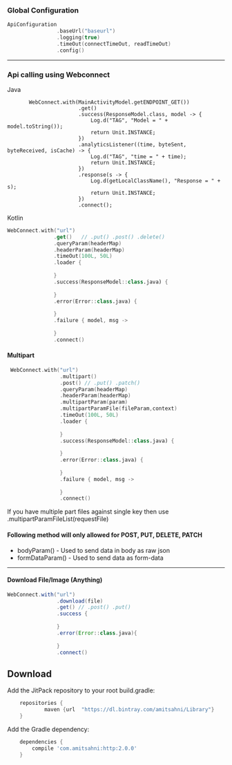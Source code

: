 ### Global Configuration

```kotlin
ApiConfiguration
                .baseUrl("baseurl")
                .logging(true)
                .timeOut(connectTimeOut, readTimeOut)
                .config()
```

-----

### Api calling using Webconnect
Java
```
       WebConnect.with(MainActivityModel.getENDPOINT_GET())
                       .get()
                       .success(ResponseModel.class, model -> {
                           Log.d("TAG", "Model = " + model.toString());
                           return Unit.INSTANCE;
                       })
                       .analyticsListener((time, byteSent, byteReceived, isCache) -> {
                           Log.d("TAG", "time = " + time);
                           return Unit.INSTANCE;
                       })
                       .response(s -> {
                           Log.d(getLocalClassName(), "Response = " + s);
                           return Unit.INSTANCE;
                       })
                       .connect();
 ```
 Kotlin
 ```kotlin
WebConnect.with("url")
                .get()   // .put() .post() .delete()
                .queryParam(headerMap)
                .headerParam(headerMap)
                .timeOut(100L, 50L)
                .loader {
                    
                }
                .success(ResponseModel::class.java) {
                    
                }
                .error(Error::class.java) {
                    
                }
                .failure { model, msg ->
                    
                }
                .connect()
```

#### Multipart
```kotlin
 WebConnect.with("url")
                 .multipart()
                 .post() // .put() .patch()
                 .queryParam(headerMap)
                 .headerParam(headerMap)
                 .multipartParam(param)
                 .multipartParamFile(fileParam,context)
                 .timeOut(100L, 50L)
                 .loader {
                     
                 }
                 .success(ResponseModel::class.java) {
                     
                 }
                 .error(Error::class.java) {
                     
                 }
                 .failure { model, msg ->
                     
                 }
                 .connect()

```
If you have multiple part files against single key then use 
.multipartParamFileList(requestFile)
#### Following method will only allowed for POST, PUT, DELETE, PATCH

- bodyParam() - Used to send data in body as raw json
- formDataParam() - Used to send data as form-data
 
-----
#### Download File/Image (Anything)
```groovy
WebConnect.with("url")
                .download(file)
                .get() // .post() .put()
                .success { 
                    
                }
                .error(Error::class.java){
                    
                }
                .connect()
```

Download
--------
Add the JitPack repository to your root build.gradle:

```groovy
	repositories {
			maven {url  "https://dl.bintray.com/amitsahni/Library"}
	}
```
Add the Gradle dependency:
```groovy
	dependencies {
		compile 'com.amitsahni:http:2.0.0'
	}
```